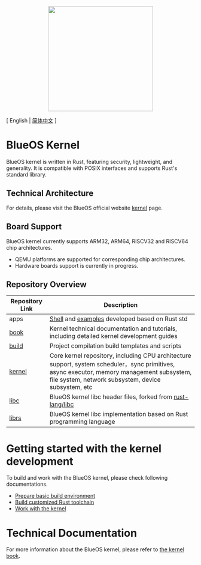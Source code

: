 <div align="center">
  <img src="./images/logo.png" width="280" />
</div>

\[ English | [简体中文](README_zh.md) \]

# BlueOS Kernel
BlueOS kernel is written in Rust, featuring security, lightweight, and generality. It is compatible with POSIX interfaces and supports Rust's standard library.

## Technical Architecture
For details, please visit the BlueOS official website [kernel](https://blueos.vivo.com/kernel) page.

## Board Support
BlueOS kernel currently supports ARM32, ARM64, RISCV32 and RISCV64 chip architectures.
- QEMU platforms are supported for corresponding chip architectures.
- Hardware boards support is currently in progress.

## Repository Overview

| Repository Link | Description |
|----------------|-------------|
| apps | [Shell](https://github.com/vivoblueos/apps_shell) and [examples](https://github.com/vivoblueos/apps_example) developed based on Rust std |
| [book](https://github.com/vivoblueos/book) | Kernel technical documentation and tutorials, including detailed kernel development guides |
| [build](https://github.com/vivoblueos/build) | Project compilation build templates and scripts |
| [kernel](https://github.com/vivoblueos/kernel) | Core kernel repository, including CPU architecture support, system scheduler，sync primitives, async executor, memory management subsystem,  file system, network subsystem, device subsystem, etc |
| [libc](https://github.com/vivoblueos/libc) | BlueOS kernel libc header files, forked from [rust-lang/libc](https://github.com/rust-lang/libc) |
| [librs](https://github.com/vivoblueos/librs) | BlueOS kernel libc implementation based on Rust programming language |

# Getting started with the kernel development
To build and work with the BlueOS kernel, please check following documentations.
- [Prepare basic build environment](https://github.com/vivoblueos/book/blob/main/src/getting-started.md)
- [Build customized Rust toolchain](https://github.com/vivoblueos/book/blob/main/src/build-rust-toolchain.md)
- [Work with the kernel](https://github.com/vivoblueos/book/blob/main/src/build-kernel.md)

# Technical Documentation
For more information about the BlueOS kernel, please refer to [the kernel book](https://github.com/vivoblueos/book).
